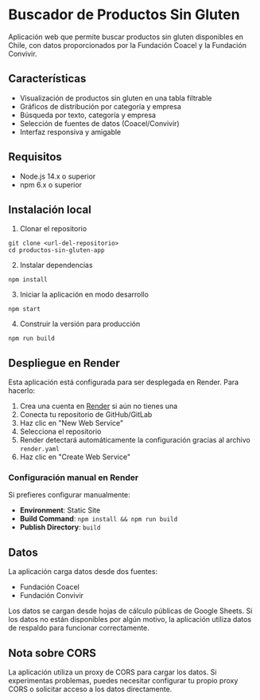 # Buscador de Productos Sin Gluten

Aplicación web que permite buscar productos sin gluten disponibles en Chile, con datos proporcionados por la Fundación Coacel y la Fundación Convivir.

## Características

- Visualización de productos sin gluten en una tabla filtrable
- Gráficos de distribución por categoría y empresa
- Búsqueda por texto, categoría y empresa
- Selección de fuentes de datos (Coacel/Convivir)
- Interfaz responsiva y amigable

## Requisitos

- Node.js 14.x o superior
- npm 6.x o superior

## Instalación local

1. Clonar el repositorio
```
git clone <url-del-repositorio>
cd productos-sin-gluten-app
```

2. Instalar dependencias
```
npm install
```

3. Iniciar la aplicación en modo desarrollo
```
npm start
```

4. Construir la versión para producción
```
npm run build
```

## Despliegue en Render

Esta aplicación está configurada para ser desplegada en Render. Para hacerlo:

1. Crea una cuenta en [Render](https://render.com) si aún no tienes una
2. Conecta tu repositorio de GitHub/GitLab
3. Haz clic en "New Web Service"
4. Selecciona el repositorio
5. Render detectará automáticamente la configuración gracias al archivo `render.yaml`
6. Haz clic en "Create Web Service"

### Configuración manual en Render

Si prefieres configurar manualmente:

- **Environment**: Static Site
- **Build Command**: `npm install && npm run build`
- **Publish Directory**: `build`

## Datos

La aplicación carga datos desde dos fuentes:
- Fundación Coacel
- Fundación Convivir

Los datos se cargan desde hojas de cálculo públicas de Google Sheets. Si los datos no están disponibles por algún motivo, la aplicación utiliza datos de respaldo para funcionar correctamente.

## Nota sobre CORS

La aplicación utiliza un proxy de CORS para cargar los datos. Si experimentas problemas, puedes necesitar configurar tu propio proxy CORS o solicitar acceso a los datos directamente.